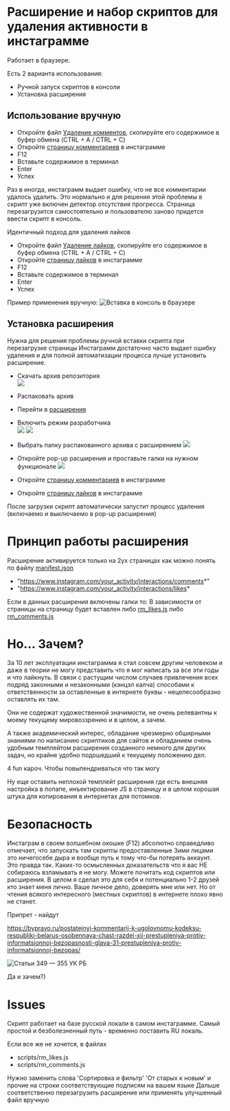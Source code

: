 # Расширение и набор скриптов для удаления активности в инстаграмме

Работает в браузере.  

Есть 2 варианта использования:
- Ручной запуск скриптов в консоли
- Установка расширения

## Использование вручную

- Откройте файл [Удаление комментов](https://raw.githubusercontent.com/isadora-6th/instagram-activity-remover/refs/heads/main/scripts/rm_comments.js), скопируйте его содержимое в буфер обмена (CTRL + A / CTRL + C)
- Откройте [страницу комментариев](https://www.instagram.com/your_activity/interactions/comments) в инстаграмме
- F12
- Вставьте содержимое в терминал
- Enter
- Успех

Раз в иногда, инстаграмм выдает ошибку, что не все комментарии удалось удалить.
Это нормально и для решения этой проблемы в скрипт уже включен детектор отсутствия прогресса. Страница перезагрузится самостоятельно и пользователю заново придется ввести скрипт в консоль.

Идентичный подход для удаления лайков
- Откройте файл [Удаление лайков](https://raw.githubusercontent.com/isadora-6th/instagram-activity-remover/refs/heads/main/scripts/rm_likes.js), скопируйте его содержимое в буфер обмена (CTRL + A / CTRL + C)
- Откройте [страницу лайков](https://www.instagram.com/your_activity/interactions/likes) в инстаграмме
- F12
- Вставьте содержимое в терминал
- Enter
- Успех

Пример применения вручную:
![Вставка в консоль в браузере](manual_usage.png)

## Установка расширения

Нужна для решения проблемы ручной вставки скрипта при перезагрузке страницы
Инстаграмм достаточно часто выдает ошибку удаления и для полной автоматизации процесса лучше установить расширение.

- Скачать архив репозитория  
![](extension_install_step_1.png)
- Распаковать архив
- Перейти в [расширения](chrome://extensions/)
- Включить режим разработчика  
![](extension_install_step_2.png)
![](extension_install_step_2v.png)
- Выбрать папку распакованного архива с расширением
![](extension_install_step_3.png)
- Откройте pop-up расширения и проставьте галки на нужном функционале
![](extension_install_step_4.png)

- Откройте [страницу комментариев](https://www.instagram.com/your_activity/interactions/comments) в инстаграмме
- Откройте [страницу лайков](https://www.instagram.com/your_activity/interactions/likes) в инстаграмме

После загрузки скрипт автоматически запустит процесс удаления (включаемо и выключаемо в pop-up расширения)

# Принцип работы расширения

Расширение активируется только на 2ух страницах как можно понять по файлу [manifest.json](manifest.json)
- "https://www.instagram.com/your_activity/interactions/comments*"
- "https://www.instagram.com/your_activity/interactions/likes*

Если в данных расширения включены галки то:
В зависимости от страницы на страницу будет вставлен либо [rm_likes.js](scripts/rm_likes.js) либо [rm_comments.js](scripts/rm_comments.js)


# Но... Зачем?

За 10 лет эксплуатации инстаграмма я стал совсем другим человеком и даже в теории не могу представить что я мог написать за все эти годы и что лайкнуть. В связи с растущим числом случаев привлечения всех подряд законными и незаконными (кэнцэл калча) способами к ответственности за оставленные в интернете буквы - нецелесообразно оставлять их там.

Они не содержат художественной значимости, не очень релевантны к моему текущему мировоззрению и в целом, а зачем.

А также академический интерес, обладание чрезмерно обширными знаниями по написанию скриптиков для сайтов и обладанием очень удобным темплейтом расширения созданного немного для других задач, но крайне удобно подошедший к текущему положению дел.

4 fun кароч. Чтобы повыпендриваться что так могу

Ну еще оставить неплохой темплейт расширения где есть внешняя настройка в попапе, инъектирование JS в страницу и в целом хорошая штука для копирования в интернетах для потомков.

# Безопасность

Инстаграм в своем волшебном окошке (F12) абсолютно справедливо отмечает, что запускать там скрипты предоставленные 3ими лицами это ничегосебе дыра и вообще путь к тому что-бы потерять аккаунт.  
Это правда так. Каких-то осмысленных доказательств что я вас НЕ собираюсь взламывать я не могу. Можете почитать код скриптов или расширения. В целом я сделал это для себя и потенциально 1-2 друзей кто знает меня лично. Ваше личное дело, доверять мне или нет. Но от чтения всякого интересного (местных скриптов) в интернете плохо явно не станет.

Припрет - найдут

https://bypravo.ru/postatejnyj-kommentarij-k-ugolovnomu-kodeksu-respubliki-belarus-osobennaya-chast-razdel-xii-prestupleniya-protiv-informatsionnoj-bezopasnosti-glava-31-prestupleniya-protiv-informatsionnoj-bezopas/

![Статьи 349 — 355 УК РБ](disclaimer.png)

Да и зачем?)


# Issues

Скрипт работает на базе русской локали в самом инстаграмме.
Самый простой и безболезненный путь - временно поставить RU локаль.

Если все же не хочется, в файлах 
- scripts/rm_likes.js
- scripts/rm_comments.js

Нужно заменить слова 'Сортировка и фильтр' 'От старых к новым' и прочие на строки соответствующие подписям на вашем языке
Дальше соответственно перезагрузить расширение или применять улучшенный файл вручную













